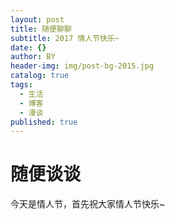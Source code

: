 ```yaml
---
layout: post
title: 随便聊聊
subtitle: 2017 情人节快乐~
date: {}
author: BY
header-img: img/post-bg-2015.jpg
catalog: true
tags:
  - 生活
  - 博客
  - 漫谈
published: true
---
```


# 随便谈谈

今天是情人节，首先祝大家情人节快乐~


